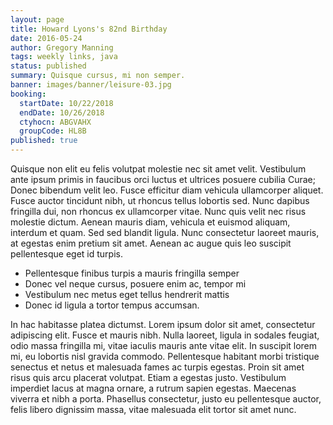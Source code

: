 ```yaml
---
layout: page
title: Howard Lyons's 82nd Birthday
date: 2016-05-24
author: Gregory Manning
tags: weekly links, java
status: published
summary: Quisque cursus, mi non semper.
banner: images/banner/leisure-03.jpg
booking:
  startDate: 10/22/2018
  endDate: 10/26/2018
  ctyhocn: ABGVAHX
  groupCode: HL8B
published: true
---
```

Quisque non elit eu felis volutpat molestie nec sit amet velit. Vestibulum ante ipsum primis in faucibus orci luctus et ultrices posuere cubilia Curae; Donec bibendum velit leo. Fusce efficitur diam vehicula ullamcorper aliquet. Fusce auctor tincidunt nibh, ut rhoncus tellus lobortis sed. Nunc dapibus fringilla dui, non rhoncus ex ullamcorper vitae. Nunc quis velit nec risus molestie dictum. Aenean mauris diam, vehicula et euismod aliquam, interdum et quam. Sed sed blandit ligula. Nunc consectetur laoreet mauris, at egestas enim pretium sit amet. Aenean ac augue quis leo suscipit pellentesque eget id turpis.

* Pellentesque finibus turpis a mauris fringilla semper
* Donec vel neque cursus, posuere enim ac, tempor mi
* Vestibulum nec metus eget tellus hendrerit mattis
* Donec id ligula a tortor tempus accumsan.

In hac habitasse platea dictumst. Lorem ipsum dolor sit amet, consectetur adipiscing elit. Fusce et mauris nibh. Nulla laoreet, ligula in sodales feugiat, odio massa fringilla mi, vitae iaculis mauris ante vitae elit. In suscipit lorem mi, eu lobortis nisl gravida commodo. Pellentesque habitant morbi tristique senectus et netus et malesuada fames ac turpis egestas. Proin sit amet risus quis arcu placerat volutpat. Etiam a egestas justo. Vestibulum imperdiet lacus at magna ornare, a rutrum sapien egestas. Maecenas viverra et nibh a porta. Phasellus consectetur, justo eu pellentesque auctor, felis libero dignissim massa, vitae malesuada elit tortor sit amet nunc.
